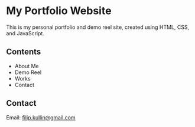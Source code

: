 # My Portfolio Website

This is my personal portfolio and demo reel site, created using HTML, CSS, and JavaScript.

## Contents
- About Me
- Demo Reel
- Works
- Contact

## Contact
Email: filip.kullin@gmail.com
